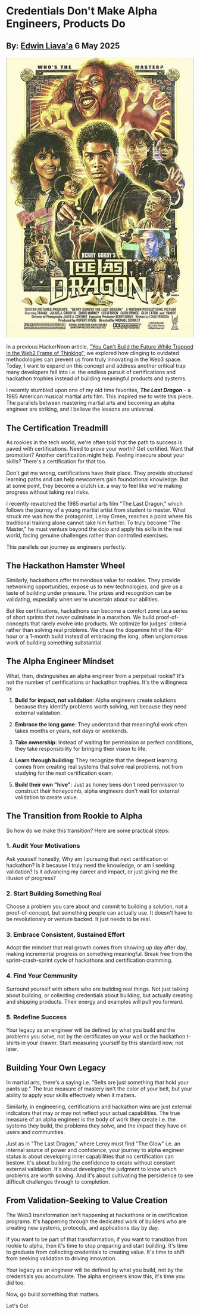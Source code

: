 # Credentials Don't Make Alpha Engineers, Products Do
## By: [Edwin Liava'a](https://github.com/EdwinLiavaa) 6 May 2025

<p align="center">
 <img width="800" src="https://github.com/EdwinLiavaa/liavaa.space/blob/main/blog/20250506/pic.png">
</p>

In a previous HackerNoon article, ["You Can't Build the Future While Trapped in the Web2 Frame of Thinking"](https://hackernoon.com/you-cant-build-the-future-while-trapped-in-the-web2-frame-of-thinking), we explored how clinging to outdated methodologies can prevent us from truly innovating in the Web3 space. Today, I want to expand on this concept and address another critical trap many developers fall into i.e. the endless pursuit of certifications and hackathon trophies instead of building meaningful products and systems.

I recently stumbled upon one of my old time favorites, ***The Last Dragon*** - a 1985 American musical martial arts film. This inspired me to write this piece. The parallels between mastering martial arts and becoming an alpha engineer are striking, and I believe the lessons are universal.

## The Certification Treadmill

As rookies in the tech world, we're often told that the path to success is paved with certifications. Need to prove your worth? Get certified. Want that promotion? Another certification might help. Feeling insecure about your skills? There's a certification for that too.

Don't get me wrong, certifications have their place. They provide structured learning paths and can help newcomers gain foundational knowledge. But at some point, they become a crutch i.e. a way to feel like we're making progress without taking real risks.

I recently rewatched the 1985 martial arts film "The Last Dragon," which follows the journey of a young martial artist from student to master. What struck me was how the protagonist, Leroy Green, reaches a point where his traditional training alone cannot take him further. To truly become "The Master," he must venture beyond the dojo and apply his skills in the real world, facing genuine challenges rather than controlled exercises.

This parallels our journey as engineers perfectly.

## The Hackathon Hamster Wheel

Similarly, hackathons offer tremendous value for rookies. They provide networking opportunities, expose us to new technologies, and give us a taste of building under pressure. The prizes and recognition can be validating, especially when we're uncertain about our abilities.

But like certifications, hackathons can become a comfort zone i.e.a series of short sprints that never culminate in a marathon. We build proof-of-concepts that rarely evolve into products. We optimize for judges' criteria rather than solving real problems. We chase the dopamine hit of the 48-hour or a 1-month build instead of embracing the long, often unglamorous work of building something substantial.

## The Alpha Engineer Mindset

What, then, distinguishes an alpha engineer from a perpetual rookie? It's not the number of certifications or hackathon trophies. It's the willingness to:

1. **Build for impact, not validation**: Alpha engineers create solutions because they identify problems worth solving, not because they need external validation.

2. **Embrace the long game**: They understand that meaningful work often takes months or years, not days or weekends.

3. **Take ownership**: Instead of waiting for permission or perfect conditions, they take responsibility for bringing their vision to life.

4. **Learn through building**: They recognize that the deepest learning comes from creating real systems that solve real problems, not from studying for the next certification exam.

5. **Build their own "hive"**: Just as honey bees don't need permission to construct their honeycomb, alpha engineers don't wait for external validation to create value.

## The Transition from Rookie to Alpha

So how do we make this transition? Here are some practical steps:

### 1. Audit Your Motivations

Ask yourself honestly, Why am I pursuing that next certification or hackathon? Is it because I truly need the knowledge, or am I seeking validation? Is it advancing my career and impact, or just giving me the illusion of progress?

### 2. Start Building Something Real

Choose a problem you care about and commit to building a solution, not a proof-of-concept, but something people can actually use. It doesn't have to be revolutionary or venture backed. It just needs to be real.

### 3. Embrace Consistent, Sustained Effort

Adopt the mindset that real growth comes from showing up day after day, making incremental progress on something meaningful. Break free from the sprint-crash-sprint cycle of hackathons and certification cramming.

### 4. Find Your Community

Surround yourself with others who are building real things. Not just talking about building, or collecting credentials about building, but actually creating and shipping products. Their energy and examples will pull you forward.

### 5. Redefine Success

Your legacy as an engineer will be defined by what you build and the problems you solve, not by the certificates on your wall or the hackathon t-shirts in your drawer. Start measuring yourself by this standard now, not later.

## Building Your Own Legacy

In martial arts, there's a saying i.e. "Belts are just something that hold your pants up." The true measure of mastery isn't the color of your belt, but your ability to apply your skills effectively when it matters.

Similarly, in engineering, certifications and hackathon wins are just external indicators that may or may not reflect your actual capabilities. The true measure of an alpha engineer is the body of work they create i.e. the systems they build, the problems they solve, and the impact they have on users and communities.

Just as in "The Last Dragon," where Leroy must find "The Glow" i.e. an internal source of power and confidence,  your journey to alpha engineer status is about developing inner capabilities that no certification can bestow. It's about building the confidence to create without constant external validation. It's about developing the judgment to know which problems are worth solving. And it's about cultivating the persistence to see difficult challenges through to completion.

## From Validation-Seeking to Value Creation

The Web3 transformation isn't happening at hackathons or in certification programs. It's happening through the dedicated work of builders who are creating new systems, protocols, and applications day by day.

If you want to be part of that transformation, if you want to transition from rookie to alpha, then it's time to stop preparing and start building. It's time to graduate from collecting credentials to creating value. It's time to shift from seeking validation to driving innovation.

Your legacy as an engineer will be defined by what you build, not by the credentials you accumulate. The alpha engineers know this, it's time you did too.

Now, go build something that matters.

Let's Go!
